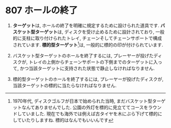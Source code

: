 # 807 ホールの終了

1. **ターゲット**は,
ホールの終了を明確に規定するために設けられた道具です.
**バスケット型ターゲット**は,
ディスクを受け止めるために設計されており,
一般的に支柱に取り付けられたトレイ, チェーンそしてチェーンサポートで構成されています.
**標的型ターゲット**[^1]は,
一般的に標的の印が付けられています.

1. バスケット型ターゲットのホールを終了するには,
プレーヤーが投げたディスクが,
トレイの上側からチェーンサポートの下側までのターゲットに入って,
かつ当該ターゲットに支持された状態で静止しなければなりません.

1. 標的型ターゲットのホールを終了するには,
プレーヤーが投げたディスクが,
当該ターゲットの標的に当たらなければなりません.




[^1]: 1970年代,
ディスクゴルフが日本で始められた当時,
まだバスケット型ターゲットなんてありませんでした.
公園の外灯を標的に見立ててコースをラウンドしていました.
現在でも海外では例えば古タイヤを木にぶら下げて標的にしていたりしますね.
標的はなんでもいいんです
